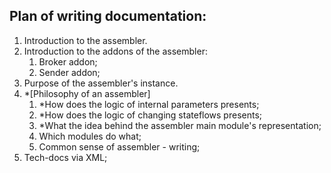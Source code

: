 ## Plan of writing documentation:

1. Introduction to the assembler.
2. Introduction to the addons of the assembler:
   1. Broker addon;
   2. Sender addon;
3. Purpose of the assembler's instance.
4. *[Philosophy of an assembler]
   1. *How does the logic of internal parameters presents;
   2. *How does the logic of changing stateflows presents;
   3. *What the idea behind the assembler main module's representation;
   4. Which modules do what;
   5. Common sense of assembler - writing;
5. Tech-docs via XML;
